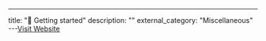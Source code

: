 ---
title: "👋 Getting started"
description: ""
external_category: "Miscellaneous"
---[Visit Website](https://drakvuf-sandbox.readthedocs.io/en/latest/usage/getting_started.html)

